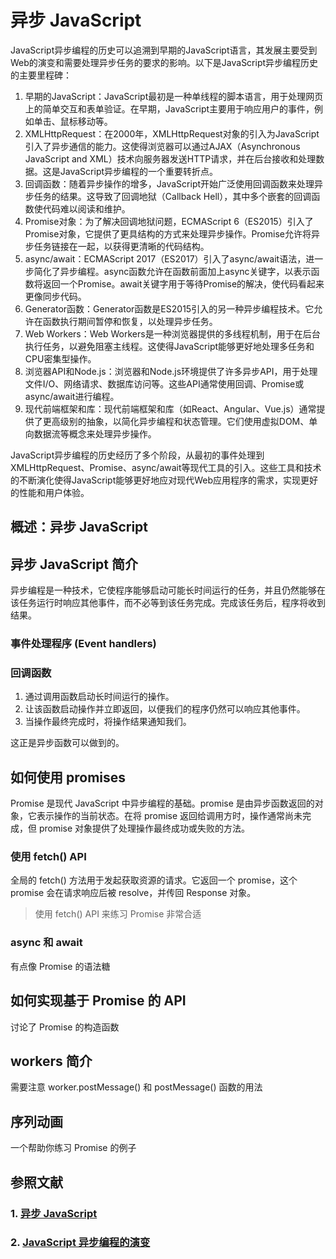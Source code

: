 # 异步 JavaScript
JavaScript异步编程的历史可以追溯到早期的JavaScript语言，其发展主要受到Web的演变和需要处理异步任务的要求的影响。以下是JavaScript异步编程历史的主要里程碑：
1. 早期的JavaScript：JavaScript最初是一种单线程的脚本语言，用于处理网页上的简单交互和表单验证。在早期，JavaScript主要用于响应用户的事件，例如单击、鼠标移动等。
2. XMLHttpRequest：在2000年，XMLHttpRequest对象的引入为JavaScript引入了异步通信的能力。这使得浏览器可以通过AJAX（Asynchronous JavaScript and XML）技术向服务器发送HTTP请求，并在后台接收和处理数据。这是JavaScript异步编程的一个重要转折点。
3. 回调函数：随着异步操作的增多，JavaScript开始广泛使用回调函数来处理异步任务的结果。这导致了回调地狱（Callback Hell），其中多个嵌套的回调函数使代码难以阅读和维护。
4. Promise对象：为了解决回调地狱问题，ECMAScript 6（ES2015）引入了Promise对象，它提供了更具结构的方式来处理异步操作。Promise允许将异步任务链接在一起，以获得更清晰的代码结构。
5. async/await：ECMAScript 2017（ES2017）引入了async/await语法，进一步简化了异步编程。async函数允许在函数前面加上async关键字，以表示函数将返回一个Promise。await关键字用于等待Promise的解决，使代码看起来更像同步代码。
6. Generator函数：Generator函数是ES2015引入的另一种异步编程技术。它允许在函数执行期间暂停和恢复，以处理异步任务。
7. Web Workers：Web Workers是一种浏览器提供的多线程机制，用于在后台执行任务，以避免阻塞主线程。这使得JavaScript能够更好地处理多任务和CPU密集型操作。
8. 浏览器API和Node.js：浏览器和Node.js环境提供了许多异步API，用于处理文件I/O、网络请求、数据库访问等。这些API通常使用回调、Promise或async/await进行编程。
9. 现代前端框架和库：现代前端框架和库（如React、Angular、Vue.js）通常提供了更高级别的抽象，以简化异步编程和状态管理。它们使用虚拟DOM、单向数据流等概念来处理异步操作。

JavaScript异步编程的历史经历了多个阶段，从最初的事件处理到XMLHttpRequest、Promise、async/await等现代工具的引入。这些工具和技术的不断演化使得JavaScript能够更好地应对现代Web应用程序的需求，实现更好的性能和用户体验。

## 概述：异步 JavaScript

## 异步 JavaScript 简介
异步编程是一种技术，它使程序能够启动可能长时间运行的任务，并且仍然能够在该任务运行时响应其他事件，而不必等到该任务完成。完成该任务后，程序将收到结果。

### 事件处理程序 (Event handlers)
### 回调函数
1. 通过调用函数启动长时间运行的操作。
2. 让该函数启动操作并立即返回，以便我们的程序仍然可以响应其他事件。
3. 当操作最终完成时，将操作结果通知我们。

这正是异步函数可以做到的。

## 如何使用 promises
Promise 是现代 JavaScript 中异步编程的基础。promise 是由异步函数返回的对象，它表示操作的当前状态。在将 promise 返回给调用方时，操作通常尚未完成，但 promise 对象提供了处理操作最终成功或失败的方法。

### 使用 fetch() API
全局的 fetch() 方法用于发起获取资源的请求。它返回一个 promise，这个 promise 会在请求响应后被 resolve，并传回 Response 对象。

> 使用 fetch() API 来练习 Promise 非常合适

### async 和 await
有点像 Promise 的语法糖

## 如何实现基于 Promise 的 API
讨论了 Promise 的构造函数

## workers 简介
需要注意 worker.postMessage() 和 postMessage() 函数的用法

## 序列动画
一个帮助你练习 Promise 的例子

## 参照文献
### 1. [异步 JavaScript](https://developer.mozilla.org/en-US/docs/Learn/JavaScript/Asynchronous)
### 2. [JavaScript 异步编程的演变](https://blog.logrocket.com/evolution-async-programming-javascript/)

